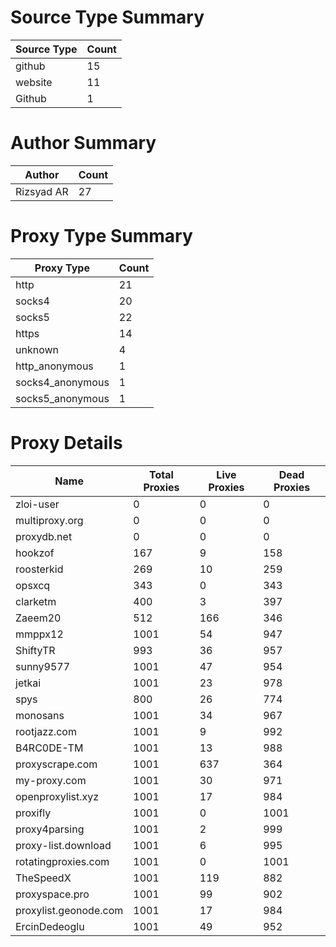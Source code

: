 # Source Type Summary

| Source Type | Count |
|-------------|-------|
| github | 15 |
| website | 11 |
| Github | 1 |


# Author Summary

| Author | Count |
|--------|-------|
| Rizsyad AR | 27 |


# Proxy Type Summary

| Proxy Type | Count |
|------------|-------|
| http | 21 |
| socks4 | 20 |
| socks5 | 22 |
| https | 14 |
| unknown | 4 |
| http_anonymous | 1 |
| socks4_anonymous | 1 |
| socks5_anonymous | 1 |


# Proxy Details

| Name | Total Proxies | Live Proxies | Dead Proxies |
|------|---------------|--------------|---------------|
| zloi-user | 0 | 0 | 0 |
| multiproxy.org | 0 | 0 | 0 |
| proxydb.net | 0 | 0 | 0 |
| hookzof | 167 | 9 | 158 |
| roosterkid | 269 | 10 | 259 |
| opsxcq | 343 | 0 | 343 |
| clarketm | 400 | 3 | 397 |
| Zaeem20 | 512 | 166 | 346 |
| mmppx12 | 1001 | 54 | 947 |
| ShiftyTR | 993 | 36 | 957 |
| sunny9577 | 1001 | 47 | 954 |
| jetkai | 1001 | 23 | 978 |
| spys | 800 | 26 | 774 |
| monosans | 1001 | 34 | 967 |
| rootjazz.com | 1001 | 9 | 992 |
| B4RC0DE-TM | 1001 | 13 | 988 |
| proxyscrape.com | 1001 | 637 | 364 |
| my-proxy.com | 1001 | 30 | 971 |
| openproxylist.xyz | 1001 | 17 | 984 |
| proxifly | 1001 | 0 | 1001 |
| proxy4parsing | 1001 | 2 | 999 |
| proxy-list.download | 1001 | 6 | 995 |
| rotatingproxies.com | 1001 | 0 | 1001 |
| TheSpeedX | 1001 | 119 | 882 |
| proxyspace.pro | 1001 | 99 | 902 |
| proxylist.geonode.com | 1001 | 17 | 984 |
| ErcinDedeoglu | 1001 | 49 | 952 |
